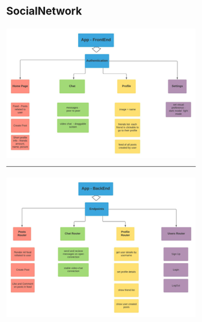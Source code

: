 # SocialNetwork

## <img src="./assets/frontDiagram.jpeg" alt="front diagram"/>

---

## <img src="./assets/backDiagram.jpeg" alt="back diagram"/>
